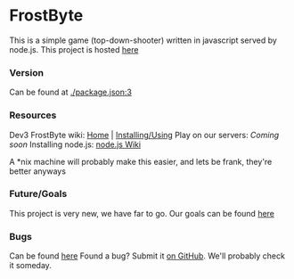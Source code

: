 # FrostByte
This is a simple game (top-down-shooter) written in javascript served by node.js.
This project is hosted [here](http://gitlab.mke8.me/mkeedlinger/top-down-shooter)

### Version
Can be found at [./package.json:3](http://gitlab.mke8.me/mkeedlinger/top-down-shooter/blob/master/package.json#L3)

### Resources
Dev3 FrostByte wiki:  [Home](http://gitlab.mke8.me/mkeedlinger/top-down-shooter/wikis/home)  |  [Installing/Using](http://gitlab.mke8.me/mkeedlinger/top-down-shooter/wikis/How-to-install)
Play on our servers: _Coming soon_
Installing node.js: [node.js Wiki](https://github.com/joyent/node/wiki/Installing-Node.js-via-package-manager)

A *nix machine will probably make this easier, and lets be frank, they're better anyways

### Future/Goals
This project is very new, we have far to go. Our goals can be found [here](http://gitlab.mke8.me/mkeedlinger/top-down-shooter/issues?assignee_id=&label_name=feature&milestone_id=&scope=&sort=&state=)

### Bugs
Can be found [here](http://gitlab.mke8.me/mkeedlinger/top-down-shooter/issues)
Found a bug? Submit it [on GitHub](https://github.com/WeAreDev3/FrostByte/issues). We'll probably check it someday.